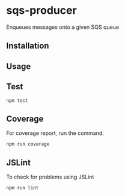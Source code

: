 sqs-producer
====================

Enqueues messages onto a given SQS queue

## Installation

## Usage

## Test

```
npm test
```

## Coverage
For coverage report, run the command:

```
npm run coverage
```

## JSLint
To check for problems using JSLint

```
npm run lint
